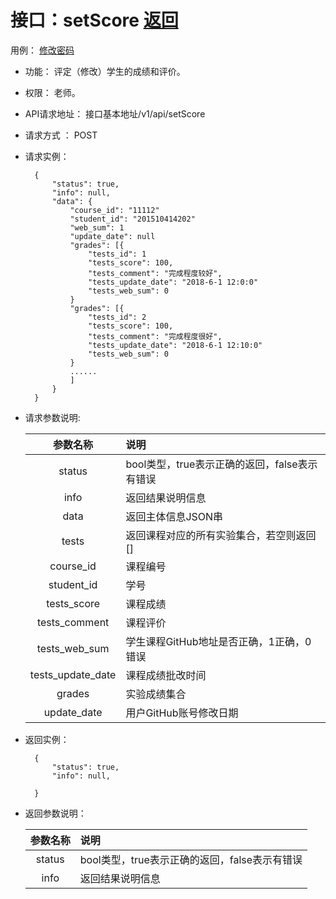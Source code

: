 # 接口：setScore  [返回](../../README.md)
用例： [修改密码](../用例1/修改密码.md)

- 功能：
    评定（修改）学生的成绩和评价。
    
- 权限：
    老师。    
    
- API请求地址： 
    接口基本地址/v1/api/setScore

- 请求方式 ：
    POST

- 请求实例：

        { 
            "status": true,
            "info": null,
            "data": {
                "course_id": "11112"
                "student_id": "201510414202"
                "web_sum": 1
                "update_date": null
                "grades": [{
                    "tests_id": 1
                    "tests_score": 100,
                    "tests_comment": "完成程度较好",
                    "tests_update_date": "2018-6-1 12:0:0"
                    "tests_web_sum": 0
                }
                "grades": [{
                    "tests_id": 2
                    "tests_score": 100,
                    "tests_comment": "完成程度很好",
                    "tests_update_date": "2018-6-1 12:10:0"
                    "tests_web_sum": 0
                }
                ......
                ]
            }    
        }
        
- 请求参数说明:        

  |参数名称|说明|
  |:---------:|:--------------------------------------------------------|      
  |status|bool类型，true表示正确的返回，false表示有错误|
  |info|返回结果说明信息|
  |data|返回主体信息JSON串|
  |tests|返回课程对应的所有实验集合，若空则返回[]|
  |course_id|课程编号|
  |student_id|学号|
  |tests_score|课程成绩|
  |tests_comment|课程评价|
  |tests_web_sum|学生课程GitHub地址是否正确，1正确，0错误|
  |tests_update_date|课程成绩批改时间|
  |grades|实验成绩集合|
  |update_date|用户GitHub账号修改日期|
- 返回实例：

        {         
            "status": true,
            "info": null,    

        }
 
- 返回参数说明： 
 
  |参数名称|说明|
  |:---------:|:--------------------------------------------------------|      
  |status|bool类型，true表示正确的返回，false表示有错误|
  |info|返回结果说明信息|

